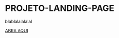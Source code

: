 # PROJETO-LANDING-PAGE
 blablalalalalal

<a href="https://beatrizmoraes01.github.io/PROJETO-LANDING-PAGE/index.html">ABRA AQUI</a>
